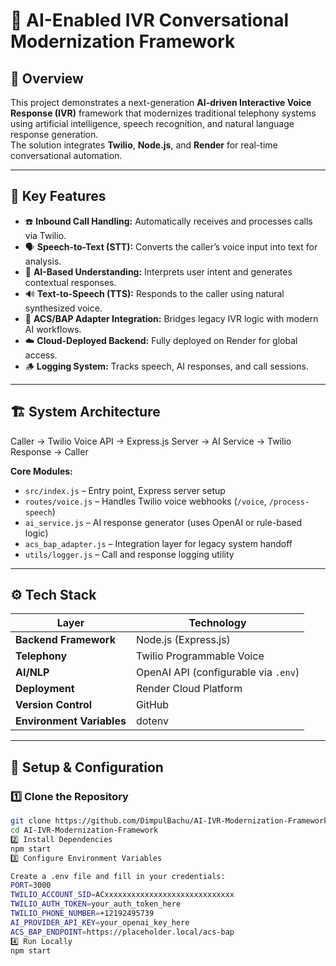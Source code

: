 # 🤖 AI-Enabled IVR Conversational Modernization Framework

## 🧩 Overview
This project demonstrates a next-generation **AI-driven Interactive Voice Response (IVR)** framework that modernizes traditional telephony systems using artificial intelligence, speech recognition, and natural language response generation.  
The solution integrates **Twilio**, **Node.js**, and **Render** for real-time conversational automation.

---

## 🚀 Key Features
- ☎️ **Inbound Call Handling:** Automatically receives and processes calls via Twilio.
- 🗣️ **Speech-to-Text (STT):** Converts the caller’s voice input into text for analysis.
- 🧠 **AI-Based Understanding:** Interprets user intent and generates contextual responses.
- 🔊 **Text-to-Speech (TTS):** Responds to the caller using natural synthesized voice.
- 🔗 **ACS/BAP Adapter Integration:** Bridges legacy IVR logic with modern AI workflows.
- ☁️ **Cloud-Deployed Backend:** Fully deployed on Render for global access.
- 🪵 **Logging System:** Tracks speech, AI responses, and call sessions.

---

## 🏗️ System Architecture
Caller → Twilio Voice API → Express.js Server → AI Service → Twilio Response → Caller

**Core Modules:**
- `src/index.js` – Entry point, Express server setup  
- `routes/voice.js` – Handles Twilio voice webhooks (`/voice`, `/process-speech`)  
- `ai_service.js` – AI response generator (uses OpenAI or rule-based logic)  
- `acs_bap_adapter.js` – Integration layer for legacy system handoff  
- `utils/logger.js` – Call and response logging utility  

---

## ⚙️ Tech Stack
| Layer | Technology |
|-------|-------------|
| **Backend Framework** | Node.js (Express.js) |
| **Telephony** | Twilio Programmable Voice |
| **AI/NLP** | OpenAI API (configurable via `.env`) |
| **Deployment** | Render Cloud Platform |
| **Version Control** | GitHub |
| **Environment Variables** | dotenv |

---

## 🔧 Setup & Configuration

### 1️⃣ Clone the Repository
```bash
git clone https://github.com/DimpulBachu/AI-IVR-Modernization-Framework.git
cd AI-IVR-Modernization-Framework
2️⃣ Install Dependencies
npm start
3️⃣ Configure Environment Variables

Create a .env file and fill in your credentials:
PORT=3000
TWILIO_ACCOUNT_SID=ACxxxxxxxxxxxxxxxxxxxxxxxxxxxxx
TWILIO_AUTH_TOKEN=your_auth_token_here
TWILIO_PHONE_NUMBER=+12192495739
AI_PROVIDER_API_KEY=your_openai_key_here
ACS_BAP_ENDPOINT=https://placeholder.local/acs-bap
4️⃣ Run Locally
npm start

